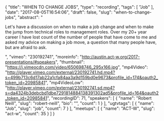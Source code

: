 {
  "title": "WHEN TO CHANGE JOBS",
  "type": "recording",
  "tags": [
    "Job"
  ],
  "date": "2017-08-05T16:54:06",
  "draft": false,
  "slug": "when-to-change-jobs",
  "abstract": "<p>Let's have a discussion on when to make a job change and when to make the jump from technical roles to management roles. Over my 20+ year career I have lost count of the number of people that have come to me and asked my advice on making a job move, a question that many people have, but are afraid to ask.</p>",
  "vimeo": "230192741",
  "moreinfo": "http://austin.act-w.org/2017-presentations/#speakers",
  "thumbnail": "https://i.vimeocdn.com/video/650698746_295x166.jpg",
  "mp4Video": "http://player.vimeo.com/external/230192741.hd.mp4?s=499b713c6d17ab22a1cfa84aa3a9d159bd0e9673&profile_id=174&oauth2_token_id=20985841",
  "mp4VideoLow": "http://player.vimeo.com/external/230192741.sd.mp4?s=da4324b3debcbd1dbe7291814884138391302ad5&profile_id=164&oauth2_token_id=20985841",
  "recordingID": 71,
  "speakers": [
    {
      "name": "Robert Neill",
      "slug": "robert-neill",
      "bio": "",
      "count": 1
    }
  ],
  "ugtvtags": [
    {
      "name": "Job",
      "slug": "job",
      "count": 7
    }
  ],
  "meetups": [
    {
      "name": "ACT-W",
      "slug": "act-w",
      "count": 35
    }
  ]
}